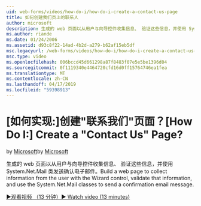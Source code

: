 ```yaml
---
uid: web-forms/videos/how-do-i/how-do-i-create-a-contact-us-page
title: 如何创建我们页上的联系人
author: microsoft
description: 生成的 web 页面以从用户与向导控件收集信息、 验证这些信息，并使用 System.Net.Mail 类发送配置...
ms.author: riande
ms.date: 01/24/2006
ms.assetid: d93c8f22-14ad-4b2d-a279-b62af15eb5df
msc.legacyurl: /web-forms/videos/how-do-i/how-do-i-create-a-contact-us-page
msc.type: video
ms.openlocfilehash: 006bccd45d661298a87f8483f07e5e5be1396d04
ms.sourcegitcommit: 0f1119340e4464720cfd16d0ff15764746ea1fea
ms.translationtype: MT
ms.contentlocale: zh-CN
ms.lasthandoff: 04/17/2019
ms.locfileid: "59398913"
---
```

# <a name="how-do-i-create-a-contact-us-page"></a><span data-ttu-id="c6017-103">[如何实现:]创建"联系我们"页面？</span><span class="sxs-lookup"><span data-stu-id="c6017-103">[How Do I:] Create a "Contact Us" Page?</span></span>

<span data-ttu-id="c6017-104">by [Microsoft](https://github.com/microsoft)</span><span class="sxs-lookup"><span data-stu-id="c6017-104">by [Microsoft](https://github.com/microsoft)</span></span>

<span data-ttu-id="c6017-105">生成的 web 页面以从用户与向导控件收集信息、 验证这些信息，并使用 System.Net.Mail 类发送确认电子邮件。</span><span class="sxs-lookup"><span data-stu-id="c6017-105">Build a web page to collect information from the user with the Wizard control, validate that information, and use the System.Net.Mail classes to send a confirmation email message.</span></span>

[<span data-ttu-id="c6017-106">&#9654;观看视频 （13 分钟）</span><span class="sxs-lookup"><span data-stu-id="c6017-106">&#9654; Watch video (13 minutes)</span></span>](https://channel9.msdn.com/Blogs/ASP-NET-Site-Videos/how-do-i-create-a-contact-us-page)
